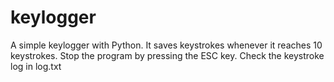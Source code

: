 # keylogger
A simple keylogger with Python.
It saves keystrokes whenever it reaches 10 keystrokes.
Stop the program by pressing the ESC key.
Check the keystroke log in log.txt
